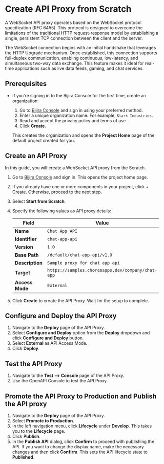 # Create API Proxy from Scratch

A WebSocket API proxy operates based on the WebSocket protocol specification (RFC 6455). This protocol is designed to overcome the limitations of the traditional HTTP request-response model by establishing a single, persistent TCP connection between the client and the server.

The WebSocket connection begins with an initial handshake that leverages the HTTP Upgrade mechanism. Once established, this connection supports full-duplex communication, enabling continuous, low-latency, and simultaneous two-way data exchange. This feature makes it ideal for real-time applications such as live data feeds, gaming, and chat services.

## Prerequisites

- If you're signing in to the Bijira Console for the first time, create an organization:
    1. Go to [Bijira Console](https://console.bijira.dev/) and sign in using your preferred method.
    2. Enter a unique organization name. For example, `Stark Industries`.
    3. Read and accept the privacy policy and terms of use.
    4. Click **Create**.

  This creates the organization and opens the **Project Home** page of the default project created for you.

## Create an API Proxy

  In this guide, you will create a WebSocket API proxy from the Scratch.

1. Go to [Bijira Console](https://console.bijira.dev/) and sign in. This opens the project home page.
2. If you already have one or more components in your project, click + Create. Otherwise, proceed to the next step.
3. Select **Start from Scratch**.
4. Specify the following values as API proxy details:

    | **Field**       | **Value**                                  |
    |-----------------|--------------------------------------------|
    | **Name**     | `Chat App API`                          |
    | **Identifier**     | `chat-app-api`                    |
    | **Version**     | `1.0`                                      |
    | **Base Path**     | `/default/chat-app-api/v1.0`       |
    | **Description**      | `Sample proxy for chat app api` |
    | **Target**      | `https://samples.choreoapps.dev/company/chat-app` |
    | **Access Mode**      | `External` |

5. Click **Create** to create the API Proxy. Wait for the setup to complete.

## Configure and Deploy the API Proxy

1. Navigate to the **Deploy** page of the API Proxy.
2. Select **Configure and Deploy** option from the **Deploy** dropdown and click **Configure and Deploy** button.
3. Select **External** as API Access Mode.
4. Click **Deploy**.

## Test the API Proxy

1. Navigate to the **Test --> Console** page of the API Proxy.
2. Use the OpenAPI Console to test the API Proxy.

## Promote the API Proxy to Production and Publish the API proxy

1. Navigate to the **Deploy** page of the API Proxy.
2. Select **Promote to Production**.
3. In the left navigation menu, click **Lifecycle** under **Develop**. This takes you to the **Lifecycle** page.
4. Click **Publish**.
5. In the **Publish API** dialog, click **Confirm** to proceed with publishing the API. If you want to change the display name, make the necessary changes and then click **Confirm**. This sets the API lifecycle state to **Published**.
